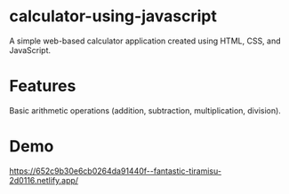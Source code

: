 # calculator-using-javascript
A simple web-based calculator application created using HTML, CSS, and JavaScript.

# Features
Basic arithmetic operations (addition, subtraction, multiplication, division).

# Demo
https://652c9b30e6cb0264da91440f--fantastic-tiramisu-2d0116.netlify.app/
